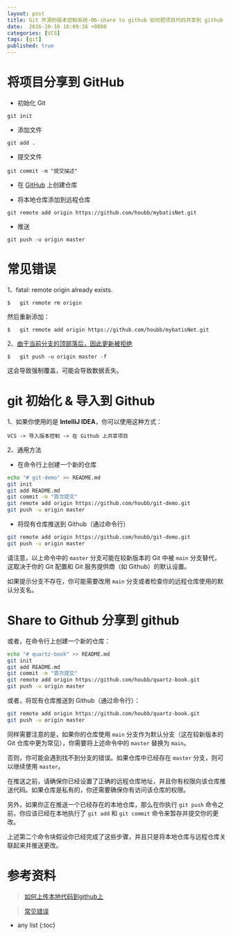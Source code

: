 ```yaml
---
layout: post
title: Git 开源的版本控制系统-06-share to github 如何把项目代码共享到 github
date:  2016-10-10 16:09:36 +0800
categories: [VCS]
tags: [git]
published: true
---
```



# 将项目分享到 GitHub

- 初始化 Git

```
git init
```

- 添加文件

```
git add .
```

- 提交文件

```
git commit -m "提交描述"
```

- 在 [GitHub](https://github.com) 上创建仓库

- 将本地仓库添加到远程仓库

```
git remote add origin https://github.com/houbb/mybatisNet.git
```

- 推送

```
git push -u origin master
```



# 常见错误

1、fatal: remote origin already exists.

```
$   git remote rm origin
```

然后重新添加：

```
$   git remote add origin https://github.com/houbb/mybatisNet.git
```

2、[由于当前分支的顶部落后，因此更新被拒绝](http://blog.csdn.net/shiren1118/article/details/7761203)

```
$   git push -u origin master -f 
```

这会导致强制覆盖，可能会导致数据丢失。

# git 初始化 & 导入到 Github

1、如果你使用的是 **IntelliJ IDEA**，你可以使用这种方式：

```
VCS -> 导入版本控制 -> 在 Github 上共享项目
```

2、通用方法

- 在命令行上创建一个新的仓库

```sh
echo "# git-demo" >> README.md
git init
git add README.md
git commit -m "首次提交"
git remote add origin https://github.com/houbb/git-demo.git
git push -u origin master
```

- 将现有仓库推送到 Github（通过命令行）

```sh
git remote add origin https://github.com/houbb/git-demo.git
git push -u origin master
```

请注意，以上命令中的 `master` 分支可能在较新版本的 Git 中被 `main` 分支替代，这取决于你的 Git 配置和 Git 服务提供商（如 Github）的默认设置。

如果提示分支不存在，你可能需要改用 `main` 分支或者检查你的远程仓库使用的默认分支名。

# Share to Github 分享到 github

或者，在命令行上创建一个新的仓库：

```bash
echo "# quartz-book" >> README.md
git init
git add README.md
git commit -m "首次提交"
git remote add origin https://github.com/houbb/quartz-book.git
git push -u origin master
```

或者，将现有仓库推送到 Github（通过命令行）：

```bash
git remote add origin https://github.com/houbb/quartz-book.git
git push -u origin master
```

同样需要注意的是，如果你的仓库使用 `main` 分支作为默认分支（这在较新版本的 Git 仓库中更为常见），你需要将上述命令中的 `master` 替换为 `main`。

否则，你可能会遇到找不到分支的错误。如果仓库中已经存在 `master` 分支，则可以继续使用 `master`。

在推送之前，请确保你已经设置了正确的远程仓库地址，并且你有权限向该仓库推送代码。如果仓库是私有的，你还需要确保你有访问该仓库的权限。

另外，如果你正在推送一个已经存在的本地仓库，那么在你执行 `git push` 命令之前，你应该已经在本地执行了 `git add` 和 `git commit` 命令来暂存并提交你的更改。

上述第二个命令块假设你已经完成了这些步骤，并且只是将本地仓库与远程仓库关联起来并推送更改。

# 参考资料

> [如何上传本地代码到github上](http://www.jianshu.com/p/08656eb84974)

> [常见错误](http://blog.163.com/023_dns/blog/static/1187273662013111301046930/)

* any list
{:toc}


